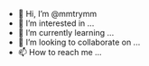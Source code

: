 - 👋 Hi, I’m @mmtrymm
- 👀 I’m interested in ...
- 🌱 I’m currently learning ...
- 💞️ I’m looking to collaborate on ...
- 📫 How to reach me ...

<!---
mmtrymm/mmtrymm is a ✨ special ✨ repository because its `README.md` (this file) appears on your GitHub profile.
You can click the Preview link to take a look at your changes.
--->
